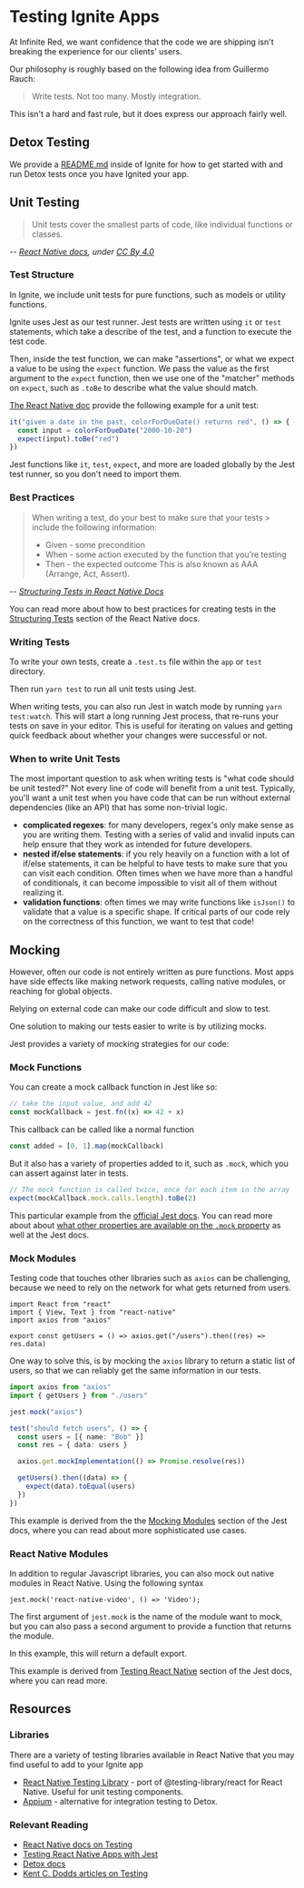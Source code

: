 # Testing Ignite Apps

At Infinite Red, we want confidence that the code we are shipping isn't breaking the experience for our clients' users.

Our philosophy is roughly based on the following idea from Guillermo Rauch:

> Write tests. Not too many. Mostly integration.

This isn't a hard and fast rule, but it does express our approach fairly well.

## Detox Testing

We provide a [README.md]([../boilerplate/detox/README.md]) inside of Ignite for how to get started with and run Detox tests once you have Ignited your app.

## Unit Testing

> Unit tests cover the smallest parts of code, like individual functions or classes.

-- <cite>[React Native docs](https://reactnative.dev/docs/testing-overview#unit-tests), under [CC By 4.0](https://creativecommons.org/licenses/by/4.0/)</cite>

### Test Structure

In Ignite, we include unit tests for pure functions, such as models or utility functions.

Ignite uses Jest as our test runner. Jest tests are written using `it` or `test` statements, which take a describe of the test, and a function to execute the test code.

Then, inside the test function, we can make "assertions", or what we expect a value to be using the `expect` function. We pass the value as the first argument to the `expect` function, then we use one of the "matcher" methods on `expect`, such as `.toBe` to describe what the value should match.

[The React Native doc](https://reactnative.dev/docs/testing-overview#unit-tests) provide the following example for a unit test:

```ts
it("given a date in the past, colorForDueDate() returns red", () => {
  const input = colorForDueDate("2000-10-20")
  expect(input).toBe("red")
})
```

Jest functions like `it`, `test`, `expect`, and more are loaded globally by the Jest test runner, so you don't need to import them.

### Best Practices

> When writing a test, do your best to make sure that your tests > include the following information:
>
> - Given - some precondition
> - When - some action executed by the function that you’re testing
> - Then - the expected outcome
>   This is also known as AAA (Arrange, Act, Assert).

-- <cite>[Structuring Tests in React Native Docs](https://reactnative.dev/docs/testing-overview#structuring-tests)</cite>

You can read more about how to best practices for creating tests in the [Structuring Tests](https://reactnative.dev/docs/testing-overview#structuring-tests) section of the React Native docs.

### Writing Tests

To write your own tests, create a `.test.ts` file within the `app` or `test` directory.

Then run `yarn test` to run all unit tests using Jest.

When writing tests, you can also run Jest in watch mode by running `yarn test:watch`. This will start a long running Jest process, that re-runs your tests on save in your editor. This is useful for iterating on values and getting quick feedback about whether your changes were successful or not.

### When to write Unit Tests

The most important question to ask when writing tests is "what code should be unit tested?" Not every line of code will benefit from a unit test. Typically, you'll want a unit test when you have code that can be run without external dependencies (like an API) that has some non-trivial logic.

- **complicated regexes**: for many developers, regex's only make sense as you are writing them. Testing with a series of valid and invalid inputs can help ensure that they work as intended for future developers.
- **nested if/else statements**: if you rely heavily on a function with a lot of if/else statements, it can be helpful to have tests to make sure that you can visit each condition. Often times when we have more than a handful of conditionals, it can become impossible to visit all of them without realizing it.
- **validation functions**: often times we may write functions like `isJson()` to validate that a value is a specific shape. If critical parts of our code rely on the correctness of this function, we want to test that code!

## Mocking

However, often our code is not entirely written as pure functions. Most apps have side effects like making network requests, calling native modules, or reaching for global objects.

Relying on external code can make our code difficult and slow to test.

One solution to making our tests easier to write is by utilizing mocks.

Jest provides a variety of mocking strategies for our code:

### Mock Functions

You can create a mock callback function in Jest like so:

```ts
// take the input value, and add 42
const mockCallback = jest.fn((x) => 42 + x)
```

This callback can be called like a normal function

```ts
const added = [0, 1].map(mockCallback)
```

But it also has a variety of properties added to it, such as `.mock`, which you can assert against later in tests.

```ts
// The mock function is called twice, once for each item in the array
expect(mockCallback.mock.calls.length).toBe(2)
```

This particular example from the [official Jest docs](https://jestjs.io/docs/mock-functions#using-a-mock-function). You can read more about about [what other properties are available on the `.mock` property](https://jestjs.io/docs/mock-functions#mock-property) as well at the Jest docs.

### Mock Modules

Testing code that touches other libraries such as `axios` can be challenging, because we need to rely on the network for what gets returned from users.

```tsx
import React from "react"
import { View, Text } from "react-native"
import axios from "axios"

export const getUsers = () => axios.get("/users").then((res) => res.data)
```

One way to solve this, is by mocking the `axios` library to return a static list of users, so that we can reliably get the same information in our tests.

```ts
import axios from "axios"
import { getUsers } from "./users"

jest.mock("axios")

test("should fetch users", () => {
  const users = [{ name: "Bob" }]
  const res = { data: users }

  axios.get.mockImplementation(() => Promise.resolve(res))

  getUsers().then((data) => {
    expect(data).toEqual(users)
  })
})
```

This example is derived from the the [Mocking Modules](https://jestjs.io/docs/mock-functions#mocking-modules) section of the Jest docs, where you can read about more sophisticated use cases.

### React Native Modules

In addition to regular Javascript libraries, you can also mock out native modules in React Native. Using the following syntax

```
jest.mock('react-native-video', () => 'Video');
```

The first argument of `jest.mock` is the name of the module want to mock, but you can also pass a second argument to provide a function that returns the module.

In this example, this will return a default export.

This example is derived from [Testing React Native](https://jestjs.io/docs/tutorial-react-native#mock-native-modules-using-jestmock) section of the Jest docs, where you can read more.

## Resources

### Libraries

There are a variety of testing libraries available in React Native that you may find useful to add to your Ignite app

- [React Native Testing Library](https://callstack.github.io/react-native-testing-library/) - port of @testing-library/react for React Native. Useful for unit testing components.
- [Appium](https://appium.io/) - alternative for integration testing to Detox.

### Relevant Reading

- [React Native docs on Testing](https://reactnative.dev/docs/testing-overview)
- [Testing React Native Apps with Jest](https://jestjs.io/docs/tutorial-react-native)
- [Detox docs](https://wix.github.io/Detox/)
- [Kent C. Dodds articles on Testing](https://kentcdodds.com/blog?q=test)
